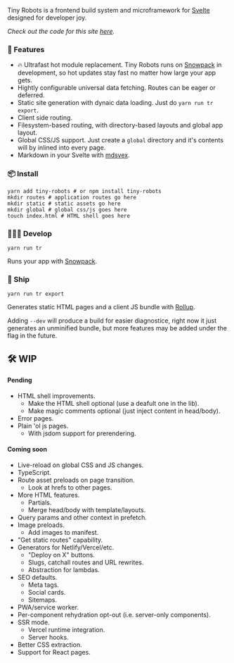 Tiny Robots is a frontend build system and microframework for [Svelte](https://svelte.dev/) designed for developer joy.

_Check out the code for this site [here](https://github.com/mkshio/tiny-robots/tree/master/example)._

### 🌈 Features

- 🔥 Ultrafast hot module replacement. Tiny Robots runs on [Snowpack](https://www.snowpack.dev/) in development, so hot updates stay fast no matter how large your app gets.
- Hightly configurable universal data fetching. Routes can be eager or deferred.
- Static site generation with dynaic data loading. Just do `yarn run tr export`.
- Client side routing.
- Filesystem-based routing, with directory-based layouts and global app layout.
- Global CSS/JS support. Just create a `global` directory and it's contents will by inlined into every page.
- Markdown in your Svelte with [mdsvex](https://mdsvex.com/).

### 📦 Install

```shell
yarn add tiny-robots # or npm install tiny-robots
mkdir routes # application routes go here
mkdir static # static assets go here
mkdir global # global css/js goes here
touch index.html # HTML shell goes here
```

### 👩🏽‍💻 Develop

```shell
yarn run tr
```

Runs your app with [Snowpack](https://www.snowpack.dev/).

### 🚀 Ship

```shell
yarn run tr export
```

Generates static HTML pages and a client JS bundle with [Rollup](https://rollupjs.org/guide/en/).

Adding `--dev` will produce a build for easier diagnostice, right now it just generates an unminified bundle, but more features may be added under the flag in the future.

## 🛠 WIP

#### Pending

- HTML shell improvements.
  - Make the HTML shell optional (use a deafult one in the lib).
  - Make magic comments optional (just inject content in head/body).
- Error pages.
- Plain 'ol js pages.
  - With jsdom support for prerendering.

#### Coming soon

- Live-reload on global CSS and JS changes.
- TypeScript.
- Route asset preloads on page transition.
  - Look at hrefs to other pages.
- More HTML features.
  - Partials.
  - Merge head/body with template/layouts.
- Query params and other context in prefetch.
- Image preloads.
  - Add images to manifest.
- "Get static routes" capability.
- Generators for Netlify/Vercel/etc.
  - "Deploy on X" buttons.
  - Slugs, catchall routes and URL rewrites.
  - Abstraction for lambdas.
- SEO defaults.
  - Meta tags.
  - Social cards.
  - Sitemaps.
- PWA/service worker.
- Per-component rehydration opt-out (i.e. server-only components).
- SSR mode.
  - Vercel runtime integration.
  - Server hooks.
- Better CSS extraction.
- Support for React pages.
